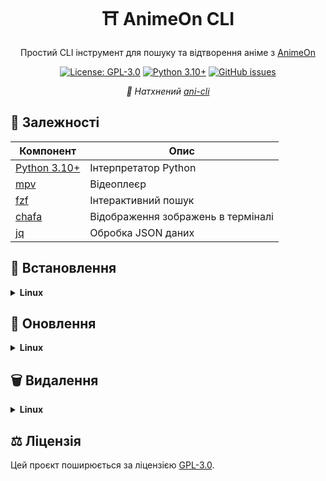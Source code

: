 <div align="center">

# ⛩️ AnimeOn CLI

Простий CLI інструмент для пошуку та відтворення аніме з [AnimeOn](https://animeon.club/)

[![License: GPL-3.0](https://img.shields.io/badge/License-GPL--3.0-blue.svg)](https://github.com/Skrriply/animeon-cli/blob/main/LICENSE)
[![Python 3.10+](https://img.shields.io/badge/Python-3.10+-blue.svg)](https://www.python.org/downloads/)
[![GitHub issues](https://img.shields.io/github/issues/Skrriply/animeon-cli)](https://github.com/Skrriply/animeon-cli/issues)

_🌟 Натхнений [ani-cli](https://github.com/pystardust/ani-cli)_

</div>

## 🔐 Залежності

| Компонент                                   | Опис                               |
| ------------------------------------------- | ---------------------------------- |
| [Python 3.10+](https://www.python.org)      | Інтерпретатор Python               |
| [mpv](https://github.com/mpv-player/mpv)    | Відеоплеєр                         |
| [fzf](https://github.com/junegunn/fzf)      | Інтерактивний пошук                |
| [chafa](https://github.com/hpjansson/chafa) | Відображення зображень в терміналі |
| [jq](https://github.com/jqlang/jq)          | Обробка JSON даних                 |

## 🚀 Встановлення

<details>
<summary><b>Linux</b></summary>

### 1. Встановлення системних залежностей та pipx

Встановіть [необхідні залежності](#-залежності) та [pipx](https://github.com/pypa/pipx) через ваш улюблений пакетний менеджер

### 2. Встановлення застосунку

#### Через pipx та Git (рекомендовано)

```bash
pipx install git+https://github.com/Skrriply/animeon-cli.git
```

#### Через pipx (без Git)

```bash
pipx install https://github.com/Skrriply/animeon-cli/archive/refs/heads/main.zip
```

</details>

## 🔁 Оновлення

<details>
<summary><b>Linux</b></summary>

```bash
pipx upgrade animeon
```

</details>

## 🗑️ Видалення

<details>
<summary><b>Linux</b></summary>

```bash
pipx uninstall animeon
```

</details>

## ⚖️ Ліцензія

Цей проєкт поширюється за ліцензією [GPL-3.0](https://github.com/Skrriply/animeon-cli/blob/main/LICENSE).
